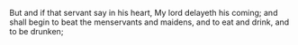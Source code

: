 But and if that servant say in his heart, My lord delayeth his coming; and shall begin to beat the menservants and maidens, and to eat and drink, and to be drunken;
